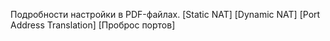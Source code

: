 Подробности настройки в PDF-файлах.
[Static NAT]
[Dynamic NAT]
[Port Address Translation]
[Проброс портов]
